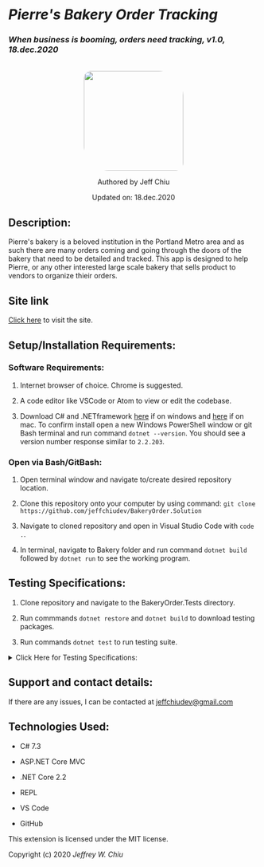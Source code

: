 # _Pierre's Bakery Order Tracking_
### _When business is booming, orders need tracking, v1.0, 18.dec.2020_

<br>
<div align="center">
<img src="https://github.com/jeffchiudev.png" width="200px" height="auto" style="border-radius: 15px 50px;">
</div>
<p align="center">Authored by Jeff Chiu</p>
<p align="center">Updated on: 18.dec.2020</p>


## Description:

Pierre's bakery is a beloved institution in the Portland Metro area and as such there are many orders coming and going through the doors of the bakery that need to be detailed and tracked.  This app is designed to help Pierre, or any other interested large scale bakery that sells product to vendors to organize thieir orders. 

## Site link

[Click here](https://github.com/jeffchiudev/BakeryOrder.Solution) to visit the site.


## Setup/Installation Requirements:

### Software Requirements:

1. Internet browser of choice. Chrome is suggested.

2. A code editor like VSCode or Atom to view or edit the codebase.

3. Download C# and .NETframework [here](https://dotnet.microsoft.com/download/dotnet-core/2.2) if on windows and [here](https://dotnet.microsoft.com/download/thank-you/dotnet-sdk-2.2.106-macos-x64-installer) if on mac. To confirm install open a new Windows PowerShell window or git Bash terminal and run command `dotnet --version`. You should see a version number response similar to `2.2.203`.

### Open via Bash/GitBash:

1. Open terminal window and navigate to/create desired repository location.

2. Clone this repository onto your computer by using command: `git clone https://github.com/jeffchiudev/BakeryOrder.Solution`

3. Navigate to cloned repository and open in Visual Studio Code with `code .`.

4. In terminal, navigate to Bakery folder and run command `dotnet build` followed by `dotnet run` to see the working program.

## Testing Specifications:

1. Clone repository and navigate to the BakeryOrder.Tests directory.

2. Run commmands `dotnet restore` and `dotnet build` to download testing packages.

3. Run commands `dotnet test` to run testing suite. 

<details><summary>Click Here for Testing Specifications:</summary>
<p>

| Description | Input | Ouput |
| :---------- | :---- | :---- |
| Order |||
| should correctly instantiate instance of an Order | Order newOrder = new Order() | getType = Order |
| should correctly return details of an order | Order newOrder = new Order(string title, string description, int price, string date) | newOrder(title, description, price, date) |
| Order.GetAll() |||
| should correctly return an empty order list | List<Order> testList = Order.GetAll() | testList.Count = 0 |
| should correctly return an order list | Order testOrder = new Order(title,description,price,date) | List<Order> testList = new List<Order> {testOrder} |
| should correctly return a Order list with an ID number | Order testOrder = ne Order(etc..) | testOrder.Id = 1 |
| Order.Find(int searchId) |||
| should correctly return a order if searched for | Order testOrder = new Order(etc....) | Order.Find(1) = testOrder |
| Vendor |||
| should correctly instantiate Vendor class | Vendor newVendor = new Vendor() | getType = Vendor |
| should correctly retrieve a Vendor Id | Vendor testVendor = newVendor() | testVendor.Id = 1 |
| Vendor.GetAll() |||
| should correctly return a vendor object | List<Vendor> venList = new List<Vendor> { testVendor } | Vendor.GetAll = venList; |
| Vendor.Find(int searchId) |||
| should correctly return an Vendor by Id | Vendor testVendor = new VEndor(etc...) | Vendor.Find(1) = testVendor |
| Vendor.AddOrder(Order order) |||
| should correctly associate and order with a vendor | newVendor.AddOrder(testOrder) | List<testOrderList> = newVendor(testOrder) |

</p>
</details>

## Support and contact details:

If there are any issues, I can be contacted at jeffchiudev@gmail.com


## Technologies Used:

- C# 7.3

- ASP.NET Core MVC

- .NET Core 2.2

- REPL

- VS Code

- GitHub

This extension is licensed under the MIT license.

Copyright (c) 2020 *_Jeffrey W. Chiu_*